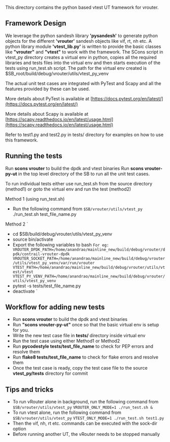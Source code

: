 This directory contains the python based vtest UT framework for vrouter.

## Framework Design

We leverage the python sandesh library **'pysandesh'** to generate
python objects for the different **'vrouter'** sandesh objects like
vif, rt, nh etc.
A python library module **'vtest_lib.py'** is written to provide the
basic classes like **"vrouter"** and **"vtest"** to work with the framework.
The SCons script in vtest_py directory creates a virtual env in python,
copies all the required libraries and tests files into the virtual env
and then starts execution of the tests using run_test.sh script.
The path for the virtual env created is
$SB_root/build/debug/vrouter/utils/vtest_py_venv

The actual unit test cases are integrated with PyTest and Scapy and all
the features provided by these can be used.

More details about PyTest is available at
[https://docs.pytest.org/en/latest/](https://docs.pytest.org/en/latest/)

More details about Scapy is available at
[https://scapy.readthedocs.io/en/latest/usage.html](https://scapy.readthedocs.io/en/latest/usage.html)

Refer to test1.py and test2.py in tests/ directory for examples on how to use this framework.

## Running the tests

Run **scons vrouter** to build the dpdk and vtest binaries
Run **scons vrouter-py-ut** in the top level directory of the SB to run all the unit test cases.

To run individual tests either use run_test.sh from the source directory (method1) or
goto the virtual env and run the test (method2)

Method 1 (using run_test.sh)

 - Run the following command from `$SB/vrouter/utils/vtest_py`
./run_test.sh test_file_name.py

Method 2
`
 - cd $SB/build/debug/vrouter/utils/vtest_py_venv
 - source bin/activate
 - Export the following variables to bash
             `For eg: VROUTER_DPDK_PATH=/home/anandrao/mainline_new/build/debug/vrouter/dpdk/contrail-vrouter-dpdk
                     VROUTER_SOCKET_PATH=/home/anandrao/mainline_new/build/debug/vrouter/utils/vtest_py_venv/var/run/vrouter
                     VTEST_PATH=/home/anandrao/mainline_new/build/debug/vrouter/utils/vtest/vtest
                     VTEST_PY_VENV_PATH=/home/anandrao/mainline_new/build/debug/vrouter/utils/vtest_py_venv`
 - pytest -s tests/test_file_name.py
 - deactivate
`
## Workflow for adding new tests

 - Run **scons vrouter** to build the dpdk and vtest binaries
 - Run **"scons vrouter-py-ut"** once so that the basic virtual env is setup for you.
 - Write the new test case file in **tests/** directory inside virtual env
 - Run the test case using either Method1 or Method2
 - Run **pycodestyle tests/test_file_name** to check for PEP errors and resolve them
 - Run **flake8 tests/test_file_name** to check for flake errors and resolve them
 - Once the test case is ready, copy the test case file to the source
   **vtest_py/tests** directory for commit

## Tips and tricks
 - To run vRouter alone in background, run the following command from `$SB/vrouter/utils/vtest_py`
   `VROUTER_ONLY_MODE=1 ./run_test.sh &`
 - To run vtest alone, run the following command from `$SB/vrouter/utils/vtest_py`
   `VTEST_ONLY_MODE=1 ./run_test.sh test1.py`
 - Then the vif, nh, rt etc. commands can be executed with the sock-dir option
 - Before running another UT, the vRouter needs to be stopped manually
